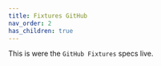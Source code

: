 ```yaml
---
title: Fixtures GitHub
nav_order: 2
has_children: true
---
```


This is were the `GitHub Fixtures` specs live. 